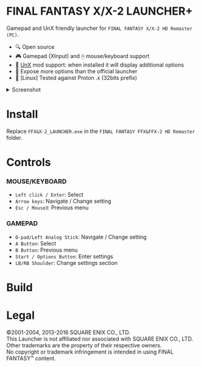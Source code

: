 FINAL FANTASY X/X-2 LAUNCHER+
==============================

Gamepad and UnX friendly launcher for `FINAL FANTASY X/X-2 HD Remaster (PC)`.

- 🔍 Open source
- 🎮 Gamepad (XInput) and 🖱 mouse/keyboard support
- 🔧 [UnX](https://steamcommunity.com/groups/SpecialK_Mods/discussions/8/2741975115064718432/) mod support: when installed it will display additional options
- 📑 Expose more options than the official launcher
- 🐧 [Linux] Tested against Proton .x (32bits prefix)

<details><summary>Screenshot</summary>

<p align="center">
<img src="https://github.com/xan105/FFX-X2_LAUNCHER/raw/master/screenshot/main.png"><br />
<em>Main menu</em>
</p>

<p align="center">
<img src="https://github.com/xan105/FFX-X2_LAUNCHER/raw/master/screenshot/settings_unx.png"><br />
<em>Settings (UnX installed)</em>
</p>

<p align="center">
<img src="https://github.com/xan105/FFX-X2_LAUNCHER/raw/master/screenshot/settings_launcher.png"><br />
<em>Launcher settings</em>
</p>

<p align="center">
<img src="https://github.com/xan105/FFX-X2_LAUNCHER/raw/master/screenshot/main_alternate.png"><br />
<em>Main menu (alternate)</em>
</p>

</details>

Install
=======

Replace `FFX&X-2_LAUNCHER.exe` in the `FINAL FANTASY FFX&FFX-2 HD Remaster` folder.

Controls
========

### MOUSE/KEYBOARD

- `Left click / Enter`: Select
- `Arrow keys`: Navigate / Change setting
- `Esc / Mouse3`: Previous menu

### GAMEPAD

- `D-pad/Left Analog Stick`: Navigate / Change setting
- `A Button`: Select
- `B Button`: Previous menu
- `Start / Options Button`: Enter settings
- `LB/RB Shoulder`: Change settings section

Build
=====


Legal
=====

©2001-2004, 2013-2016 SQUARE ENIX CO., LTD.<br />
This Launcher is not affiliated nor associated with SQUARE ENIX CO., LTD.<br />
Other trademarks are the property of their respective owners.<br />
No copyright or trademark infringement is intended in using FINAL FANTASY™ content.
